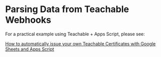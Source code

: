 # Parsing Data from Teachable Webhooks

For a practical example using Teachable + Apps Script, please see:

[How to automatically issue your own Teachable Certificates with Google Sheets and Apps Script](https://www.benlcollins.com/apps-script/teachable-certificates/)
